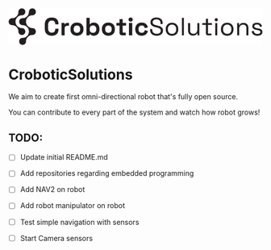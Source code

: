 
![CroboticSolutions](./images/CroboticSolutions.png)

# CroboticSolutions 

We aim to create first omni-directional robot that's fully open source. 

You can contribute to every part of the system and watch how robot grows! 

## TODO: 

- [ ] Update initial README.md
- [ ] Add repositories regarding embedded programming
- [ ] Add NAV2 on robot
- [ ] Add robot manipulator on robot
- [ ] Test simple navigation with sensors
- [ ] Start Camera sensors

